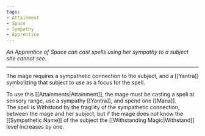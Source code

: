 ```yaml
---
tags:
- Attainment
- Space
- Sympathy
- Apprentice
---
```


_An Apprentice of Space can cast spells using her sympathy to a subject she cannot see._

---

The mage requires a sympathetic connection to the subject, and a [[Yantra]] symbolizing that subject to use as a focus for the spell.

To use this [[Attainments|Attainment]], the mage must be casting a spell at sensory range, use a sympathy [[Yantra]], and spend one [[Mana]].\
The spell is Withstood by the fragility of the sympathetic connection, between the mage and her subject, but if the mage does not know the [[Sympathetic Name]] of the subject the [[Withstanding Magic|Withstand]] level increases by one.